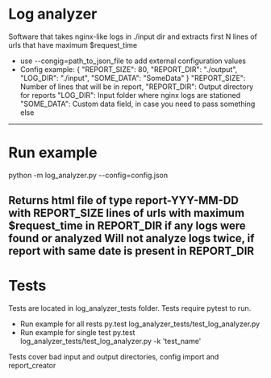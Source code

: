 # Log analyzer
Software that takes nginx-like logs in ./input dir and extracts first N lines
of urls that have maximum $request_time
* use --congig=path_to_json_file to add external configuration values
* Config example:
{
    "REPORT_SIZE": 80,
    "REPORT_DIR": "./output",
    "LOG_DIR": "./input",
    "SOME_DATA": "SomeData"
}
"REPORT_SIZE": Number of lines that will be in report, 
"REPORT_DIR": Output directory for reports
"LOG_DIR": Input folder where nginx logs are stationed
"SOME_DATA": Custom data field, in case you need to pass something else
------------------------------------------------------------------------------
# Run example
python -m log_analyzer.py --config=config.json

Returns html file of type report-YYY-MM-DD with REPORT_SIZE lines of urls with 
maximum $request_time in REPORT_DIR if any logs were found or analyzed
Will not analyze logs twice, if report with same date is present in REPORT_DIR
------------------------------------------------------------------------------
# Tests
Tests are located in log_analyzer_tests folder.
Tests require pytest to run.

* Run example for all rests
py.test log_analyzer_tests/test_log_analyzer.py
* Run example for single test
py.test log_analyzer_tests/test_log_analyzer.py -k 'test_name'

Tests cover bad input and output directories, config import and report_creator